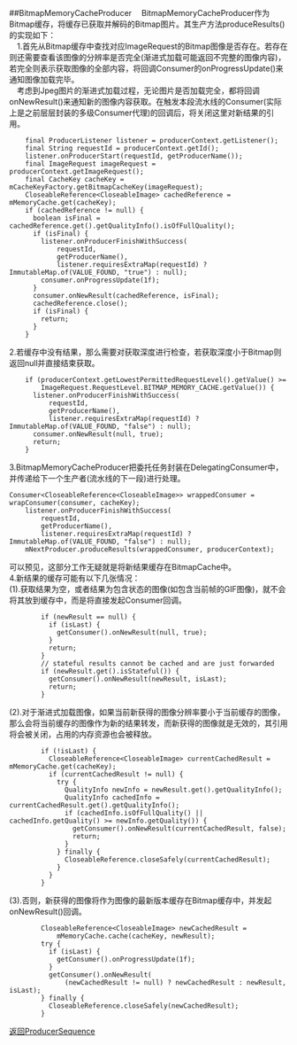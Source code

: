 ##BitmapMemoryCacheProducer
&#8195;BitmapMemoryCacheProducer作为Bitmap缓存，将缓存已获取并解码的Bitmap图片。其生产方法produceResults()的实现如下：   
&#8195;1.首先从Bitmap缓存中查找对应ImageRequest的Bitmap图像是否存在。若存在则还需要查看该图像的分辨率是否完全(渐进式加载可能返回不完整的图像内容)，若完全则表示获取图像的全部内容，将回调Consumer的onProgressUpdate()来通知图像加载完毕。   
&#8195;考虑到Jpeg图片的渐进式加载过程，无论图片是否加载完全，都将回调onNewResult()来通知新的图像内容获取。在触发本段流水线的Consumer(实际上是之前层层封装的多级Consumer代理)的回调后，将关闭这里对新结果的引用。
```
    final ProducerListener listener = producerContext.getListener();
    final String requestId = producerContext.getId();
    listener.onProducerStart(requestId, getProducerName());
    final ImageRequest imageRequest = producerContext.getImageRequest();
    final CacheKey cacheKey = mCacheKeyFactory.getBitmapCacheKey(imageRequest);
    CloseableReference<CloseableImage> cachedReference = mMemoryCache.get(cacheKey);
    if (cachedReference != null) {
      boolean isFinal = cachedReference.get().getQualityInfo().isOfFullQuality();
      if (isFinal) {
        listener.onProducerFinishWithSuccess(
            requestId,
            getProducerName(),
            listener.requiresExtraMap(requestId) ? ImmutableMap.of(VALUE_FOUND, "true") : null);
        consumer.onProgressUpdate(1f);
      }
      consumer.onNewResult(cachedReference, isFinal);
      cachedReference.close();
      if (isFinal) {
        return;
      }
    }
```    
2.若缓存中没有结果，那么需要对获取深度进行检查，若获取深度小于Bitmap则返回null并直接结束获取。
```
    if (producerContext.getLowestPermittedRequestLevel().getValue() >=
        ImageRequest.RequestLevel.BITMAP_MEMORY_CACHE.getValue()) {
      listener.onProducerFinishWithSuccess(
          requestId,
          getProducerName(),
          listener.requiresExtraMap(requestId) ? ImmutableMap.of(VALUE_FOUND, "false") : null);
      consumer.onNewResult(null, true);
      return;
    }
```
3.BitmapMemoryCacheProducer把委托任务封装在DelegatingConsumer中，并传递给下一个生产者(流水线的下一段)进行处理。
```
Consumer<CloseableReference<CloseableImage>> wrappedConsumer = wrapConsumer(consumer, cacheKey);
    listener.onProducerFinishWithSuccess(
        requestId,
        getProducerName(),
        listener.requiresExtraMap(requestId) ? ImmutableMap.of(VALUE_FOUND, "false") : null);
    mNextProducer.produceResults(wrappedConsumer, producerContext);
```
可以预见，这部分工作无疑就是将新结果缓存在BitmapCache中。   
4.新结果的缓存可能有以下几张情况：   
(1).获取结果为空，或者结果为包含状态的图像(如包含当前帧的GIF图像)，就不会将其放到缓存中，而是将直接发起Consumer回调。
```
        if (newResult == null) {
          if (isLast) {
            getConsumer().onNewResult(null, true);
          }
          return;
        }
        // stateful results cannot be cached and are just forwarded
        if (newResult.get().isStateful()) {
          getConsumer().onNewResult(newResult, isLast);
          return;
        }
```
(2).对于渐进式加载图像，如果当前新获得的图像分辨率要小于当前缓存的图像，那么会将当前缓存的图像作为新的结果转发，而新获得的图像就是无效的，其引用将会被关闭，占用的内存资源也会被释放。
```
        if (!isLast) {
          CloseableReference<CloseableImage> currentCachedResult = mMemoryCache.get(cacheKey); 
          if (currentCachedResult != null) {
            try {
              QualityInfo newInfo = newResult.get().getQualityInfo();
              QualityInfo cachedInfo = currentCachedResult.get().getQualityInfo();
              if (cachedInfo.isOfFullQuality() || cachedInfo.getQuality() >= newInfo.getQuality()) {
                getConsumer().onNewResult(currentCachedResult, false);
                return;
              }
            } finally {
              CloseableReference.closeSafely(currentCachedResult);
            }
          }
        }
```
(3).否则，新获得的图像将作为图像的最新版本缓存在Bitmap缓存中，并发起onNewResult()回调。
```
        CloseableReference<CloseableImage> newCachedResult =
            mMemoryCache.cache(cacheKey, newResult);
        try {
          if (isLast) {
            getConsumer().onProgressUpdate(1f);
          }
          getConsumer().onNewResult(
              (newCachedResult != null) ? newCachedResult : newResult, isLast);
        } finally {
          CloseableReference.closeSafely(newCachedResult);
        }
```

[返回ProducerSequence](https://github.com/icemoonlol/fresco-research-stuff/blob/master/main-stuff/imagepipeline/producer_sequence.md)